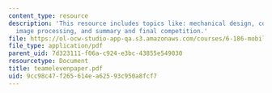 ```yaml
---
content_type: resource
description: 'This resource includes topics like: mechanical design, control system,
  image processing, and summary and final competition.'
file: https://ol-ocw-studio-app-qa.s3.amazonaws.com/courses/6-186-mobile-autonomous-systems-laboratory-january-iap-2005/9cc98c47f265614ea62593c950a8fcf7_teamelevenpaper.pdf
file_type: application/pdf
parent_uid: 7d323111-f06a-c924-e3bc-43855e549030
resourcetype: Document
title: teamelevenpaper.pdf
uid: 9cc98c47-f265-614e-a625-93c950a8fcf7
---
```

